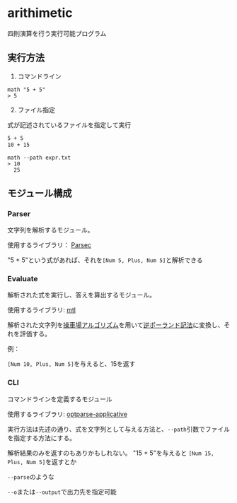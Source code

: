 # arithimetic

四則演算を行う実行可能プログラム

## 実行方法

1. コマンドライン

```terminal
math "5 + 5"
> 5
```

2. ファイル指定

式が記述されているファイルを指定して実行

```expr.txt
5 + 5
10 + 15
```

```terminal
math --path expr.txt
> 10
  25
```

## モジュール構成

### Parser

文字列を解析するモジュール。

使用するライブラリ： [Parsec](https://hackage.haskell.org/package/parsec)

"5 + 5"という式があれば、それを`[Num 5, Plus, Num 5]`と解析できる

### Evaluate

解析された式を実行し、答えを算出するモジュール。

使用するライブラリ: [mtl](https://hackage.haskell.org/package/mtl)

解析された文字列を[操車場アルゴリズム](https://ja.wikipedia.org/wiki/%E6%93%8D%E8%BB%8A%E5%A0%B4%E3%82%A2%E3%83%AB%E3%82%B4%E3%83%AA%E3%82%BA%E3%83%A0)を用いて[逆ポーランド記法](https://ja.wikipedia.org/wiki/%E9%80%86%E3%83%9D%E3%83%BC%E3%83%A9%E3%83%B3%E3%83%89%E8%A8%98%E6%B3%95)に変換し、それを評価する。

例：

`[Num 10, Plus, Num 5]`を与えると、15を返す

### CLI


コマンドラインを定義するモジュール

使用するライブラリ: [optparse-applicative](https://hackage.haskell.org/package/optparse-applicative)

実行方法は先述の通り、式を文字列として与える方法と、`--path`引数でファイルを指定する方法にする。


解析結果のみを返すのもありかもしれない。 "15 + 5"を与えると `[Num 15, Plus, Num 5]`を返すとか

`--parse`のような

`--o`または`--output`で出力先を指定可能
